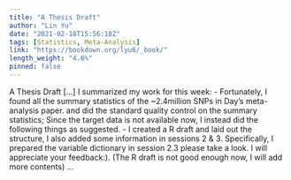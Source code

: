 ```yaml
---
title: "A Thesis Draft"
author: "Lin Yu"
date: "2021-02-18T15:56:18Z"
tags: [Statistics, Meta-Analysis]
link: "https://bookdown.org/lyu6/_book/"
length_weight: "4.6%"
pinned: false
---
```


A Thesis Draft [...] I summarized my work for this week: - Fortunately, I found all the summary statistics of the ~2.4million SNPs in Day’s meta-analysis paper. and did the standard quality control on the summary statistics; Since the target data is not available now, I instead did the following things as suggested. - I created a R draft and laid out the structure, I also added some information in sessions 2 & 3. Specifically, I prepared the variable dictionary in session 2.3 please take a look. I will appreciate your feedback:). (The R draft is not good enough now, I will add more contents) ...
